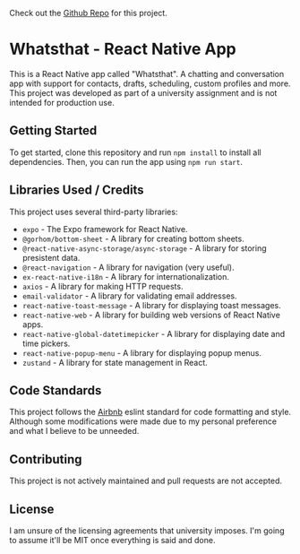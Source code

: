 Check out the [Github Repo](https://github.com/bonezone2001/whats-that) for this project.

Whatsthat - React Native App
============================

This is a React Native app called "Whatsthat". A chatting and conversation app with support for contacts, drafts, scheduling, custom profiles and more. This project was developed as part of a university assignment and is not intended for production use.

Getting Started
---------------

To get started, clone this repository and run `npm install` to install all dependencies. Then, you can run the app using `npm run start`.

Libraries Used / Credits
--------------

This project uses several third-party libraries:

*   `expo` - The Expo framework for React Native.
*   `@gorhom/bottom-sheet` - A library for creating bottom sheets.
*   `@react-native-async-storage/async-storage` - A library for storing presistent data.
*   `@react-navigation` - A library for navigation (very useful).
*   `ex-react-native-i18n` - A library for internationalization.
*   `axios` - A library for making HTTP requests.
*   `email-validator` - A library for validating email addresses.
*   `react-native-toast-message` - A library for displaying toast messages.
*   `react-native-web` - A library for building web versions of React Native apps.
*   `react-native-global-datetimepicker` - A library for displaying date and time pickers.
*   `react-native-popup-menu` - A library for displaying popup menus.
*   `zustand` - A library for state management in React.

Code Standards
--------------

This project follows the [Airbnb](https://github.com/airbnb/javascript) eslint standard for code formatting and style.
Although some modifications were made due to my personal preference and what I believe to be unneeded.

Contributing
------------

This project is not actively maintained and pull requests are not accepted.

License
-------
 
 I am unsure of the licensing agreements that university imposes. I'm going to assume it'll be MIT once everything is said and done.
